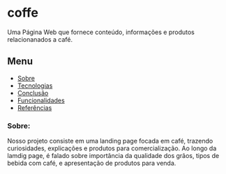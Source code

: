 # coffe
Uma Página Web que fornece conteúdo, informações e produtos relacionanados a café. 

## Menu
- [Sobre](#-sobre)
- [Tecnologias](#-tecnologias)
- [Conclusão](#-conclusao)
- [Funcionalidades](#-funcionalidades)
- [Referências](#-referencias)

### Sobre:
Nosso projeto consiste em uma landing page focada em café, trazendo curiosidades, explicações e produtos para comercialização. 
Ao longo da lamdig page, é falado sobre importância da qualidade dos grãos, tipos de bebida com café, e apresentação de produtos para venda. 



